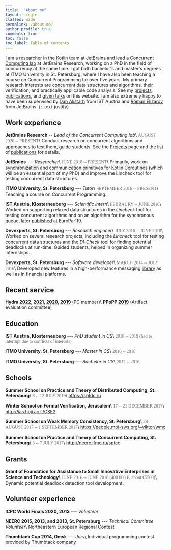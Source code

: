 ```yaml
---
title:  "About me"
layout: single
classes: wide
permalink: /about-me/
author_profile: true
comments: true
toc: false
toc_label: Table of contents
---
```


<style>
.date {
  color: dimgray;
  font-family: 'Proxima Nova';
}
</style>

I am a researcher in the [Kotlin](https://kotlinlang.org/) team at JetBrains and lead a [Concurrent Computing lab](https://research.jetbrains.org/groups/concurrent_computing/) at JetBrains Research, working on a PhD in the field of concurrency at the same time. I got both bachelor's and master's degrees at ITMO University in St. Petersburg, where I have also been teaching a course on Concurrent Programming for over five years. My primary research interests are concurrent data structures and algorithms, their verification, and practically applicable code analysis. See my [projects](/projects), [publications](/publications), and [given talks](/talks) on this website. I am also extremely happy to have been supervised by [Dan Alistarh](https://people.csail.mit.edu/alistarh/) from IST Austria and [Roman Elizarov](https://www.linkedin.com/in/relizarov) from JetBrains.
{: .text-justify}


## Work experience
**JetBrains Research** -- *Lead of the Concurrent Computing lab*\\
<span class="date">AUGUST 2020 -- PRESENT</span>\\
Conduct research on concurrent algorithms and approaches to test them, guide students. See the [Projects](/projects/) page and the list of [publications](publications/) for details.

**JetBrains** --- *Researcher*\\
<span class="date">JUNE 2018 -- PRESENT</span>\\
Primarily, work on synchronization and communication primitives for Kotlin Coroutines (which will be an essential part of my PhD) and improve the Lincheck tool for testing concurrent data structures.

**ITMO University, St. Petersburg** --- *Tutor*\\
<span class="date">SEPTEMBER 2016 -- PRESENT</span>\\
Teaching a course on Concurrent Programming.

**IST Austria, Klosterneuburg** --- *Scientific intern*\\
<span class="date">FEBRAURY -- JUNE 2018</span>\\
Worked on supporting relaxed data structures in the *Lincheck* tool for testing concurrent algorithms and on an algorithm for the synchronous queue, later [published](/publications/#europar19-channels) at EuroPar'19.

**Devexperts,  St. Petersburg** --- *Research engineer*\\
<span class="date">JULY 2016 -- JUNE 2018</span>\\
Worked on several research projects, including the *Lincheck* tool for testing concurrent data structures and the *Dl-Check* tool for finding potential deadlocks at run-time. Guided students, helped in organizing summer internships.

**Devexperts,  St. Petersburg** --- *Software developer*\\
<span class="date">MARCH 2014 -- JULY 2016</span>\\
Developed new features in a high-performance messaging [library](https://github.com/devexperts/QD) as well as in financial platforms.

## Recent service
**Hydra [2022](https://hydraconf.com/), [2021](https://2021.hydraconf.com/), [2020](https://2020.hydraconf.com/), [2019](https://2019.hydraconf.com/)** (PC member)\\
**PPoPP [2019](https://ppopp19.sigplan.org/)** (Artifact evaluation committee)

## Education
**IST Austria, Klosterneuburg** --- *PhD student in CS*\\
<span class="date">2018 -- 2019 (had to interrupt due to conflicts of interests)</span>

**ITMO University, St. Petersburg** --- *Master in CS*\\
<span class="date">2016 -- 2018</span>

**ITMO University, St. Petersburg** --- *Bachelor in CS*\\
<span class="date">2012 -- 2016</span>


## Schools
**Summer School on Practice and Theory of Distributed Computing, St. Petersburg**\\
<span class="date">8 -- 12 JULY 2019</span>\\
<https://sptdc.ru>

**Winter School on Formal Verification, Jerusalem**\\
<span class="date">17 -- 21 DECEMBER 2017</span>\\
<http://ias.huji.ac.il/CSE2>

**Summer School on Weak Memory Consistency, St. Petersburg**\\
<span class="date">28 AUGUST 2017 -- 1 SEPTEMBER 2017</span>\\
<https://people.mpi-sws.org/~viktor/wmc>

**Summer School on Practice and Theory of Concurrent Computing, St. Petersburg**\\
<span class="date">3 -- 7 JULY 2017</span>\\
<http://neerc.ifmo.ru/sptcc>

## Grants
**Grant of Foundation for Assistance to Small Innovative Enterprises in Science and Technology**\\
<span class="date">JUNE 2016 -- JUNE 2018 (400 000 ₽, about €5500)</span>\\
Dynamic potential deadlock detection tool development.


## Volunteer experience
**ICPC World Finals 2020, 2013** --- *Volunteer*

**NEERC 2015, 2013, and 2013, St. Petersburg** --- *Technical Committee Volunteer*\\
Northeastern European Regional Contest

**Thumbtack Cup 2014, Omsk** --- *Jury*\\
Individual programming contest provided by Thumbtack company

